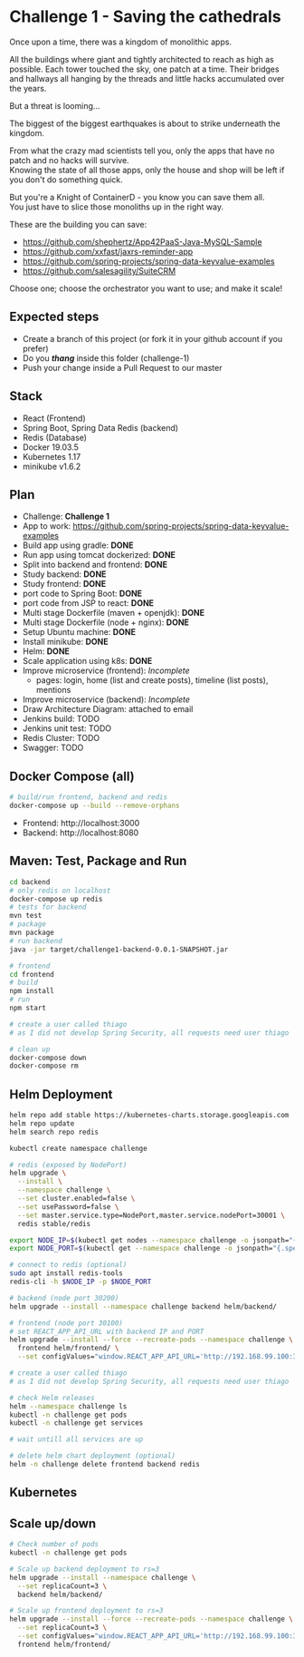 # Challenge 1 - Saving the cathedrals

Once upon a time, there was a kingdom of monolithic apps. 

All the buildings where giant and tightly architected to reach as high as possible. 
Each tower touched the sky, one patch at a time. Their bridges and hallways all hanging by the threads and little hacks 
accumulated over the years.

But a threat is looming...

The biggest of the biggest earthquakes is about to strike underneath the kingdom. 

From what the crazy mad scientists tell you, only the apps that have no patch and no hacks will survive.  
Knowing the state of all those apps, only the house and shop will be left if you don't do something quick.

But you're a Knight of ContainerD - you know you can save them all.   
You just have to slice those monoliths up in the right way.


These are the building you can save:
- https://github.com/shephertz/App42PaaS-Java-MySQL-Sample
- https://github.com/xxfast/jaxrs-reminder-app
- https://github.com/spring-projects/spring-data-keyvalue-examples
- https://github.com/salesagility/SuiteCRM

Choose one; choose the orchestrator you want to use; and make it scale!

## Expected steps
+ Create a branch of this project (or fork it in your github account if you prefer)
+ Do you **_thang_** inside this folder (challenge-1)
+ Push your change inside a Pull Request to our master

## Stack

* React (Frontend)
* Spring Boot, Spring Data Redis (backend)
* Redis (Database)
* Docker 19.03.5
* Kubernetes 1.17
* minikube v1.6.2

## Plan

* Challenge: **Challenge 1**
* App to work: https://github.com/spring-projects/spring-data-keyvalue-examples
* Build app using gradle: **DONE**
* Run app using tomcat dockerized: **DONE**
* Split into backend and frontend: **DONE**
* Study backend: **DONE**
* Study frontend: **DONE**
* port code to Spring Boot: **DONE**
* port code from JSP to react: **DONE**
* Multi stage Dockerfile (maven + openjdk): **DONE**
* Multi stage Dockerfile (node + nginx): **DONE**
* Setup Ubuntu machine: **DONE**
* Install minikube: **DONE**
* Helm: **DONE**
* Scale application using k8s: **DONE**
* Improve microservice (frontend): *Incomplete*
  * pages: login, home (list and create posts), timeline (list posts), mentions
* Improve microservice (backend): *Incomplete*
* Draw Architecture Diagram: attached to email
* Jenkins build: TODO
* Jenkins unit test: TODO
* Redis Cluster: TODO
* Swagger: TODO


## Docker Compose (all)

```bash
# build/run frontend, backend and redis
docker-compose up --build --remove-orphans
```

* Frontend: http://localhost:3000
* Backend: http://localhost:8080

## Maven: Test, Package and Run

```bash
cd backend
# only redis on localhost
docker-compose up redis
# tests for backend
mvn test
# package
mvn package
# run backend
java -jar target/challenge1-backend-0.0.1-SNAPSHOT.jar

# frontend
cd frontend
# build
npm install
# run
npm start

# create a user called thiago
# as I did not develop Spring Security, all requests need user thiago

# clean up
docker-compose down
docker-compose rm
```

## Helm Deployment

```bash
helm repo add stable https://kubernetes-charts.storage.googleapis.com
helm repo update
helm search repo redis

kubectl create namespace challenge

# redis (exposed by NodePort)
helm upgrade \
  --install \
  --namespace challenge \
  --set cluster.enabled=false \
  --set usePassword=false \
  --set master.service.type=NodePort,master.service.nodePort=30001 \
  redis stable/redis

export NODE_IP=$(kubectl get nodes --namespace challenge -o jsonpath="{.items[0].status.addresses[0].address}")
export NODE_PORT=$(kubectl get --namespace challenge -o jsonpath="{.spec.ports[0].nodePort}" services redis-master)

# connect to redis (optional)
sudo apt install redis-tools
redis-cli -h $NODE_IP -p $NODE_PORT

# backend (node port 30200)
helm upgrade --install --namespace challenge backend helm/backend/

# frontend (node port 30100)
# set REACT_APP_API_URL with backend IP and PORT
helm upgrade --install --force --recreate-pods --namespace challenge \
  frontend helm/frontend/ \
  --set configValues="window.REACT_APP_API_URL='http://192.168.99.100:30200'"

# create a user called thiago
# as I did not develop Spring Security, all requests need user thiago

# check Helm releases
helm --namespace challenge ls
kubectl -n challenge get pods
kubectl -n challenge get services

# wait untill all services are up

# delete helm chart deployment (optional)
helm -n challenge delete frontend backend redis
```

## Kubernetes

## Scale up/down

```bash
# Check number of pods
kubectl -n challenge get pods

# Scale up backend deployment to rs=3
helm upgrade --install --namespace challenge \
  --set replicaCount=3 \
  backend helm/backend/

# Scale up frontend deployment to rs=3
helm upgrade --install --force --recreate-pods --namespace challenge \
  --set replicaCount=3 \
  --set configValues="window.REACT_APP_API_URL='http://192.168.99.100:30200'" \
  frontend helm/frontend/
```
